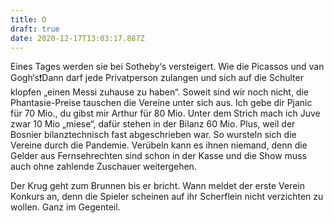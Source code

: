 ```yaml
---
title: O
draft: true
date: 2020-12-17T13:03:17.887Z
---
```

Eines Tages werden sie bei Sotheby‘s versteigert. Wie die Picassos und van Gogh‘s❗️Dann darf jede Privatperson zulangen und sich auf die Schulter klopfen „einen Messi zuhause zu haben“. Soweit sind wir noch nicht, die Phantasie-Preise tauschen die Vereine unter sich aus. Ich gebe dir Pjanic für 70 Mio., du gibst mir Arthur für 80 Mio. Unter dem Strich mach ich Juve zwar 10 Mio „miese“, dafür stehen in der Bilanz  60 Mio. Plus, weil der Bosnier bilanztechnisch fast abgeschrieben war. So wursteln sich die Vereine durch die Pandemie. Verübeln kann es ihnen niemand, denn die Gelder aus Fernsehrechten sind schon in der Kasse und die Show muss auch ohne zahlende Zuschauer weitergehen.

Der Krug geht zum Brunnen bis er bricht. Wann meldet der erste Verein Konkurs an, denn die Spieler scheinen auf ihr Scherflein nicht verzichten zu wollen. Ganz im Gegenteil.